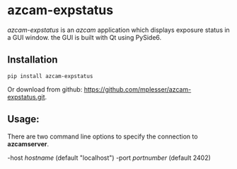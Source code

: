 # azcam-expstatus

*azcam-expstatus* is an *azcam* application which displays exposure status in a GUI window. the GUI is built with Qt using PySide6.

## Installation

`pip install azcam-expstatus`

Or download from github: https://github.com/mplesser/azcam-expstatus.git.

## Usage:

There are two command line options to specify the connection to **azcamserver**.

  -host *hostname* (default "localhost")
  -port *portnumber* (default 2402)

